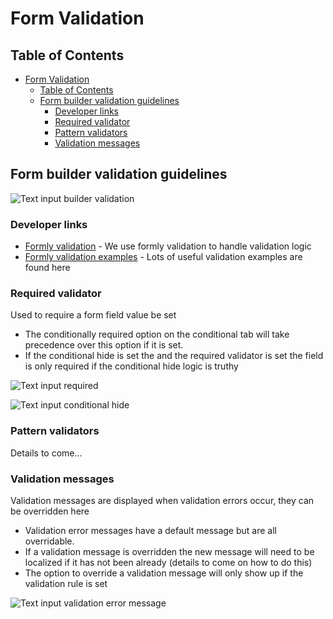# Form Validation

## Table of Contents

- [Form Validation](#form-validation)
  - [Table of Contents](#table-of-contents)
  - [Form builder validation guidelines](#form-builder-validation-guidelines)
    - [Developer links](#developer-links)
    - [Required validator](#required-validator)
    - [Pattern validators](#pattern-validators)
    - [Validation messages](#validation-messages)

## Form builder validation guidelines

![Text input builder validation](assets/builder/text-input-builder-validation.png)

### Developer links

- [Formly validation](https://formly.dev/docs/guide/**validation) - We use formly validation to handle validation logic
- [Formly validation examples](https://formly.dev/docs/examples/validation/built-in-validations) - Lots of useful validation examples are found here

### Required validator

Used to require a form field value be set

- The conditionally required option on the conditional tab will take precedence over this option if it is set.
- If the conditional hide is set the and the required validator is set the field is only required if the conditional hide logic is truthy

![Text input required](assets/builder/text-input-required.png)

![Text input conditional hide](assets/builder/text-input-conditional-hide.png)

### Pattern validators

Details to come...

### Validation messages

Validation messages are displayed when validation errors occur, they can be overridden here

- Validation error messages have a default message but are all overridable.
- If a validation message is overridden the new message will need to be localized if it has not been already (details to come on how to do this)
- The option to override a validation message will only show up if the validation rule is set

![Text input validation error message](assets/builder/text-input-validation-error.png)
